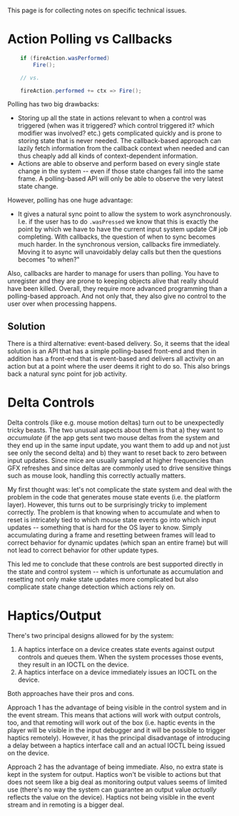 This page is for collecting notes on specific technical issues.

# Action Polling vs Callbacks

```C#
    if (fireAction.wasPerformed)
        Fire();

    // vs.

    fireAction.performed += ctx => Fire();
```

Polling has two big drawbacks:

* Storing up all the state in actions relevant to when a control was triggered (when was it triggered? which control triggered it? which modifier was involved? etc.) gets complicated quickly and is prone to storing state that is never needed. The callback-based approach can lazily fetch information from the callback context when needed and can thus cheaply add all kinds of context-dependent information.
* Actions are able to observe and perform based on every single state change in the system -- even if those state changes fall into the same frame. A polling-based API will only be able to observe the very latest state change.

However, polling has one huge advantage:

* It gives a natural sync point to allow the system to work asynchronously. I.e. if the user has to do `.wasPressed` we know that this is exactly the point by which we have to have the current input system update C# job completing. With callbacks, the question of when to sync becomes much harder. In the synchronous version, callbacks fire immediately. Moving it to async will unavoidably delay calls but then the questions becomes "to when?"

Also, callbacks are harder to manage for users than polling. You have to unregister and they are prone to keeping objects alive that really should have been killed. Overall, they require more advanced programming than a polling-based approach. And not only that, they also give no control to the user over when processing happens.

## Solution

There is a third alternative: event-based delivery. So, it seems that the ideal solution is an API that has a simple polling-based front-end and then in addition has a front-end that is event-based and delivers all activity on an action but at a point where the user deems it right to do so. This also brings back a natural sync point for job activity.

# Delta Controls

Delta controls (like e.g. mouse motion deltas) turn out to be unexpectedly tricky beasts. The two unusual aspects about them is that a) they want to *accumulate* (if the app gets sent two mouse deltas from the system and they end up in the same input update, you want them to add up and not just see only the second delta) and b) they want to reset back to zero between input updates. Since mice are usually sampled at higher frequencies than GFX refreshes and since deltas are commonly used to drive sensitive things such as mouse look, handling this correctly actually matters.

My first thought was: let's not complicate the state system and deal with the problem in the code that generates mouse state events (i.e. the platform layer). However, this turns out to be surprisingly tricky to implement correctly. The problem is that knowing when to accumulate and when to reset is intricately tied to which mouse state events go into which input updates -- something that is hard for the OS layer to know. Simply accumulating during a frame and resetting between frames will lead to correct behavior for dynamic updates (which span an entire frame) but will not lead to correct behavior for other update types.

This led me to conclude that these controls are best supported directly in the state and control system -- which is unfortunate as accumulation and resetting not only make state updates more complicated but also complicate state change detection which actions rely on.

# Haptics/Output

There's two principal designs allowed for by the system:

1. A haptics interface on a device creates state events against output controls and queues them. When the system processes those events, they result in an IOCTL on the device.
2. A haptics interface on a device immediately issues an IOCTL on the device.

Both approaches have their pros and cons.

Approach 1 has the advantage of being visible in the control system and in the event stream. This means that actions will work with output controls, too, and that remoting will work out of the box (i.e. haptic events in the player will be visible in the input debugger and it will be possible to trigger haptics remotely). However, it has the principal disadvantage of introducing a delay between a haptics interface call and an actual IOCTL being issued on the device.

Approach 2 has the advantage of being immediate. Also, no extra state is kept in the system for output. Haptics won't be visible to actions but that does not seem like a big deal as monitoring output values seems of limited use (there's no way the system can guarantee an output value *actually* reflects the value on the device). Haptics not being visible in the event stream and in remoting is a bigger deal.
